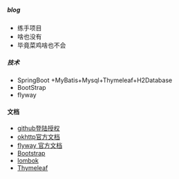 ##### blog
* 练手项目
* 啥也没有
* 毕竟菜鸡啥也不会

##### 技术
* SpringBoot +MyBatis+Mysql+Thymeleaf+H2Database
* BootStrap
* flyway 

#### 文档
* [github登陆授权](https://developer.github.com/apps/)
* [okhttp官方文档](https://square.github.io/okhttp/)
* [flyway 官方文档](https://flywaydb.org/)
* [Bootstrap](https://www.bootcss.com/)
* [lombok](https://projectlombok.org/)
* [Thymeleaf](https://www.thymeleaf.org/)